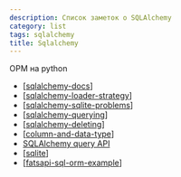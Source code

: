 ```yaml
---
description: Список заметок о SQLAlchemy
category: list
tags: sqlalchemy
title: Sqlalchemy
---
```

ОРМ на python

- [[sqlalchemy-docs]]
- [[sqlalchemy-loader-strategy]]
- [[sqlalchemy-sqlite-problems]]
- [[sqlalchemy-querying]]
- [[sqlalchemy-deleting]]
- [[column-and-data-type]]
- [SQLAlchemy query API](https://docs.sqlalchemy.org/en/14/orm/query.html)
- [[sqlite]]
- [[fatsapi-sql-orm-example]]

[//begin]: # "Autogenerated link references for markdown compatibility"
[sqlalchemy-docs]: ../notes/sqlalchemy-docs "Sqlalchemy документация"
[sqlalchemy-loader-strategy]: ../notes/sqlalchemy-loader-strategy "Sqlalchemy loader strategy"
[sqlalchemy-sqlite-problems]: ../notes/sqlalchemy-sqlite-problems "Sqlalchemy sqlite problems"
[sqlalchemy-querying]: ../notes/sqlalchemy-querying "Sqlalchgemy querying"
[sqlalchemy-deleting]: ../notes/sqlalchemy-deleting "Sqlalchemy deleting"
[column-and-data-type]: ../notes/column-and-data-type "Column and data type"
[sqlite]: ../notes/sqlite "Sqlite"
[fatsapi-sql-orm-example]: ../notes/fatsapi-sql-orm-example "Fatsapi sql orm example"
[//end]: # "Autogenerated link references"